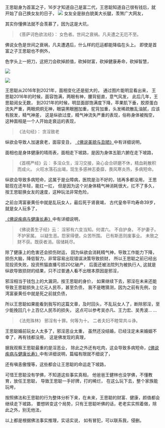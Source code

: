 王思聪身为首富之子，16岁才知道自己是富二代，王思聪知道自己很有钱后，就开始了自己换女友的日子，
![](images/21_105680.jpg)
女友全是肤白貌美大长腿，羡煞广大网友，

其实你懂佛法就不会羡慕了，因为这是大坑，

> 《菩萨诃色欲法经》：
> 女色者。世间之衰祸。凡夫遭之无厄不至。

佛说女色是世间之衰祸，凡夫遭遇后，什么样的厄运都能降临在头上。
即使是首富之子王思聪也不例外，

色字头上一把刀，这把刀会砍掉颜值，砍掉财富，砍掉健康寿命，砍掉智慧，

![](images/微信图片_20220416111305.png)

![](images/微信图片_20220416111310.png)

王思聪从2016年到2021年，面相变化还是挺大的，
通过图片能明显看出来，
王思聪2016年的时候，面容饱满，两眼有神，腰背挺直，意气风发，
此后几年，王思聪阅女无数，
到2021年的时候，明显面部饱满度下降，苹果肌下垂，胶原蛋白流失严重，两眼炯炯无神，眼袋黑眼圈加重，驼背加重，头发稀疏散乱油腻，应该有脱发，精气神差，
这是纵欲过度，精气神流失严重的表现，俗称身体被掏空，
这种面相是一个人开始走衰运的表现，

> 《法句经》：
>  贪淫致老

纵欲会导致人加速衰老，面容变丑，
[《佛说美貌与丑陋》](https://www.kancloud.cn/luojiangtao/foshuomeimao)中有详细说明，

面相也是身体健康的晴雨表，面相走下坡路，是因为身体五脏六腑在走下坡路，
> 《首楞严经》云： 
> 多淫众生，淫习交接，染心会合研磨不休，精血耗散积而成火。 
> 火旺水落石出竭，现生多感神志委靡，畏风寒炎热，多病短命。

纵欲会导致多病短命，这属于是业障病，医院是治不好的，钱再多都没用，
王思聪现在还年轻，能扛一扛，
但是因为这个对身体精气神消耗很大，扛不了多久，
按王思聪换女友的速度，这种玩法非常危险，

之前台湾富豪黄任中就是乱玩女人，最后死于肾衰竭，
古代皇帝平均寿命39岁，就是女人玩多了，

[《佛说疾病与健康长寿》](https://www.kancloud.cn/luojiangtao/foshuojiankang)中有详细说明，

> 《佛说善生子经》云： 
> 淫邪有六变当知。何谓六。
> 不自护身。
> 不护妻子。
> 不护家属。
> 以疑生恶。怨家得便。众苦所围。
> 已有斯恶则废事业。
> 未致之财不获。既获者消。宿储耗尽。

除了健康上的危害还会损伤财运，
因为纵欲会消耗精气神，导致工作能力下降，损伤大脑，降低智力，非常容易出现错误决策导致损财，
所以王思聪之前已经出现投资失败，投资熊猫直播亏损20亿破产，
后面还被法院列为被执行人,
这就是纵欲导致损财的结果，只不过普通人看不出根本原因是邪淫，

邪淫相当于钱包上的大漏洞，按王思聪的身价，
如果继续下去，邪淫在未来还能导致王思聪损失上亿元人民币，甚至负债，
我不是瞎猜测，因为之前有先例，台湾富豪黄任中就是死之前就负债，

所以王思聪如果能看到我写的这篇文章，及时回头，不乱玩女人了，断除邪淫，至少能挽回几十上百亿人民币的损失，
这点可以参考吴亦凡、王力宏、吴秀波... ...

> 《法苑珠林》
> 邪淫有十罪。何等为十。
> 二者夫妇不睦常共斗诤。

王思聪婚前玩女人太多了，邪淫恶业太重，
虽然还没结婚，已经注定未来婚姻不幸了，再有钱都没用，
这是佛发现的真理，

据我观察王思聪最重的是淫恶业，
除此之外还有吃肉，这会导致多病短命，[《佛说疾病与健康长寿》](https://www.kancloud.cn/luojiangtao/foshuojiankang)中有详细说明，篇幅有限就不细说了，

还有嗔恚傲慢等，这些都会让王思聪的命运走下坡路，

可惜王思聪没有学佛，不知道这些事实真相，
他爸爸王健林也没学佛，不懂教育，放任王思聪，
导致王思聪一手好牌，打的稀烂，
在这么玩下去，整个家族能玩垮，

按照佛法和王思聪的行为整体分析下来，在未来，王思聪的财富、健康，颜值都会继续走下坡路，
要想转变这个局势，只有王思聪听佛的话，老老实实照着做，除此之外，别无他法，

以上都是根据佛法事实推理，实话实说，
如有冒犯，可以联系我，侵删。
